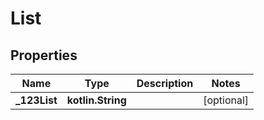 
# List

## Properties
Name | Type | Description | Notes
------------ | ------------- | ------------- | -------------
**_123List** | **kotlin.String** |  |  [optional]



